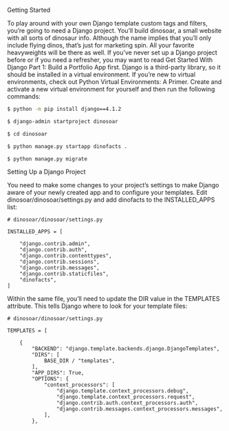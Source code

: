 Getting Started

To play around with your own Django template custom tags and filters, you’re going to need a Django project. You’ll build dinosoar, a small website with all sorts of dinosaur info. Although the name implies that you’ll only include flying dinos, that’s just for marketing spin. All your favorite heavyweights will be there as well.
If you’ve never set up a Django project before or if you need a refresher, you may want to read Get Started With Django Part 1: Build a Portfolio App first.
Django is a third-party library, so it should be installed in a virtual environment. If you’re new to virtual environments, check out Python Virtual Environments: A Primer. Create and activate a new virtual environment for yourself and then run the following commands:


 ```bash 
 $ python -m pip install django==4.1.2
 ```
 
 ```bash 
$ django-admin startproject dinosoar
 ``` 

```bash 
$ cd dinosoar
 ```
```bash
$ python manage.py startapp dinofacts .
```
```bash
$ python manage.py migrate
```
Setting Up a Django Project

You need to make some changes to your project’s settings to make Django aware of your newly created app and to configure your templates. Edit dinosoar/dinosoar/settings.py and add dinofacts to the INSTALLED_APPS list:

```
# dinosoar/dinosoar/settings.py

INSTALLED_APPS = [

    "django.contrib.admin",
    "django.contrib.auth",
    "django.contrib.contenttypes",
    "django.contrib.sessions",
    "django.contrib.messages",
    "django.contrib.staticfiles",
    "dinofacts",
]

```
Within the same file, you’ll need to update the DIR value in the TEMPLATES attribute. This tells Django where to look for your template files:

```
# dinosoar/dinosoar/settings.py

TEMPLATES = [

    {
        "BACKEND": "django.template.backends.django.DjangoTemplates",
        "DIRS": [
            BASE_DIR / "templates",
        ],
        "APP_DIRS": True,
        "OPTIONS": {
            "context_processors": [
                "django.template.context_processors.debug",
                "django.template.context_processors.request",
                "django.contrib.auth.context_processors.auth",
                "django.contrib.messages.context_processors.messages",
            ],
        },

```